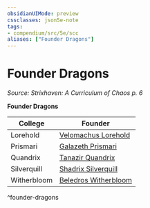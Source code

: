 ```yaml
---
obsidianUIMode: preview
cssclasses: json5e-note
tags:
- compendium/src/5e/scc
aliases: ["Founder Dragons"]
---
```

# Founder Dragons
*Source: Strixhaven: A Curriculum of Chaos p. 6* 

**Founder Dragons**

| College | Founder |
|---------|---------|
| Lorehold | [Velomachus Lorehold](Mechanics/bestiary/npc/velomachus-lorehold-scc.md) |
| Prismari | [Galazeth Prismari](Mechanics/bestiary/npc/galazeth-prismari-scc.md) |
| Quandrix | [Tanazir Quandrix](Mechanics/bestiary/npc/tanazir-quandrix-scc.md) |
| Silverquill | [Shadrix Silverquill](Mechanics/bestiary/npc/shadrix-silverquill-scc.md) |
| Witherbloom | [Beledros Witherbloom](Mechanics/bestiary/npc/beledros-witherbloom-scc.md) |
^founder-dragons